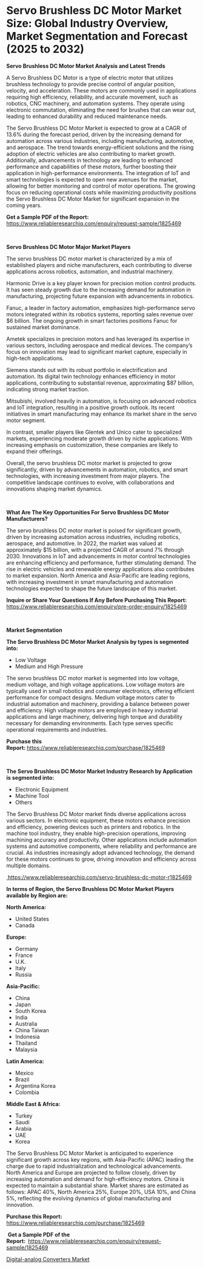 <p><h1>Servo Brushless DC Motor Market Size: Global Industry Overview, Market Segmentation and Forecast (2025 to 2032)</h1></p><p><strong>Servo Brushless DC Motor Market Analysis and Latest Trends</strong></p>
<p><p>A Servo Brushless DC Motor is a type of electric motor that utilizes brushless technology to provide precise control of angular position, velocity, and acceleration. These motors are commonly used in applications requiring high efficiency, reliability, and accurate movement, such as robotics, CNC machinery, and automation systems. They operate using electronic commutation, eliminating the need for brushes that can wear out, leading to enhanced durability and reduced maintenance needs.</p><p>The Servo Brushless DC Motor Market is expected to grow at a CAGR of 13.6% during the forecast period, driven by the increasing demand for automation across various industries, including manufacturing, automotive, and aerospace. The trend towards energy-efficient solutions and the rising adoption of electric vehicles are also contributing to market growth. Additionally, advancements in technology are leading to enhanced performance and capabilities of these motors, further boosting their application in high-performance environments. The integration of IoT and smart technologies is expected to open new avenues for the market, allowing for better monitoring and control of motor operations. The growing focus on reducing operational costs while maximizing productivity positions the Servo Brushless DC Motor Market for significant expansion in the coming years.</p></p>
<p><strong>Get a Sample PDF of the Report:&nbsp;</strong> <a href="https://www.reliableresearchiq.com/enquiry/request-sample/1825469?utm_campaign=3058&utm_medium=2&utm_source=Github&utm_content=ia&utm_term=06042025&utm_id=servo-brushless-dc-motor">https://www.reliableresearchiq.com/enquiry/request-sample/1825469</a></p>
<p>&nbsp;</p>
<p><strong>Servo Brushless DC Motor Major Market Players</strong></p>
<p><p>The servo brushless DC motor market is characterized by a mix of established players and niche manufacturers, each contributing to diverse applications across robotics, automation, and industrial machinery.</p><p>Harmonic Drive is a key player known for precision motion control products. It has seen steady growth due to the increasing demand for automation in manufacturing, projecting future expansion with advancements in robotics.</p><p>Fanuc, a leader in factory automation, emphasizes high-performance servo motors integrated within its robotics systems, reporting sales revenue over $6 billion. The ongoing growth in smart factories positions Fanuc for sustained market dominance.</p><p>Ametek specializes in precision motors and has leveraged its expertise in various sectors, including aerospace and medical devices. The company’s focus on innovation may lead to significant market capture, especially in high-tech applications.</p><p>Siemens stands out with its robust portfolio in electrification and automation. Its digital twin technology enhances efficiency in motor applications, contributing to substantial revenue, approximating $87 billion, indicating strong market traction.</p><p>Mitsubishi, involved heavily in automation, is focusing on advanced robotics and IoT integration, resulting in a positive growth outlook. Its recent initiatives in smart manufacturing may enhance its market share in the servo motor segment.</p><p>In contrast, smaller players like Glentek and Unico cater to specialized markets, experiencing moderate growth driven by niche applications. With increasing emphasis on customization, these companies are likely to expand their offerings.</p><p>Overall, the servo brushless DC motor market is projected to grow significantly, driven by advancements in automation, robotics, and smart technologies, with increasing investment from major players. The competitive landscape continues to evolve, with collaborations and innovations shaping market dynamics.</p></p>
<p>&nbsp;</p>
<p><strong>What Are The Key Opportunities For Servo Brushless DC Motor Manufacturers?</strong></p>
<p><p>The servo brushless DC motor market is poised for significant growth, driven by increasing automation across industries, including robotics, aerospace, and automotive. In 2022, the market was valued at approximately $15 billion, with a projected CAGR of around 7% through 2030. Innovations in IoT and advancements in motor control technologies are enhancing efficiency and performance, further stimulating demand. The rise in electric vehicles and renewable energy applications also contributes to market expansion. North America and Asia-Pacific are leading regions, with increasing investment in smart manufacturing and automation technologies expected to shape the future landscape of this market.</p></p>
<p><strong>Inquire or Share Your Questions If Any Before Purchasing This Report:</strong> <a href="https://www.reliableresearchiq.com/enquiry/pre-order-enquiry/1825469?utm_campaign=3058&utm_medium=2&utm_source=Github&utm_content=ia&utm_term=06042025&utm_id=servo-brushless-dc-motor">https://www.reliableresearchiq.com/enquiry/pre-order-enquiry/1825469</a></p>
<p>&nbsp;</p>
<p><strong>Market Segmentation</strong></p>
<p><strong>The Servo Brushless DC Motor Market Analysis by types is segmented into:</strong></p>
<p><ul><li>Low Voltage</li><li>Medium and High Pressure</li></ul></p>
<p><p>The servo brushless DC motor market is segmented into low voltage, medium voltage, and high voltage applications. Low voltage motors are typically used in small robotics and consumer electronics, offering efficient performance for compact designs. Medium voltage motors cater to industrial automation and machinery, providing a balance between power and efficiency. High voltage motors are employed in heavy industrial applications and large machinery, delivering high torque and durability necessary for demanding environments. Each type serves specific operational requirements and industries.</p></p>
<p><strong>Purchase this Report:&nbsp;</strong><a href="https://www.reliableresearchiq.com/purchase/1825469?utm_campaign=3058&utm_medium=2&utm_source=Github&utm_content=ia&utm_term=06042025&utm_id=servo-brushless-dc-motor">https://www.reliableresearchiq.com/purchase/1825469</a></p>
<p>&nbsp;</p>
<p><strong>The Servo Brushless DC Motor Market Industry Research by Application is segmented into:</strong></p>
<p><ul><li>Electronic Equipment</li><li>Machine Tool</li><li>Others</li></ul></p>
<p><p>The Servo Brushless DC Motor market finds diverse applications across various sectors. In electronic equipment, these motors enhance precision and efficiency, powering devices such as printers and robotics. In the machine tool industry, they enable high-precision operations, improving machining accuracy and productivity. Other applications include automation systems and automotive components, where reliability and performance are crucial. As industries increasingly adopt advanced technology, the demand for these motors continues to grow, driving innovation and efficiency across multiple domains.</p></p>
<p><a href="https://www.reliableresearchiq.com/servo-brushless-dc-motor-r1825469?utm_campaign=3058&utm_medium=2&utm_source=Github&utm_content=ia&utm_term=06042025&utm_id=servo-brushless-dc-motor">&nbsp;https://www.reliableresearchiq.com/servo-brushless-dc-motor-r1825469</a></p>
<p><strong>In terms of Region, the Servo Brushless DC Motor Market Players available by Region are:</strong></p>
<p>
    <p> <strong> North America: </strong>
        <ul>
            <li>United States</li>
            <li>Canada</li>
        </ul>
        </p> 
    <p> <strong> Europe: </strong>
        <ul>
            <li>Germany</li>
            <li>France</li>
            <li>U.K.</li>
            <li>Italy</li>
            <li>Russia</li>
        </ul>
        </p> 
    <p> <strong> Asia-Pacific: </strong>
        <ul>
            <li>China</li>
            <li>Japan</li>
            <li>South Korea</li>
            <li>India</li>
            <li>Australia</li>
            <li>China Taiwan</li>
            <li>Indonesia</li>
            <li>Thailand</li>
            <li>Malaysia</li>
        </ul>
        </p> 
    <p> <strong> Latin America: </strong>
        <ul>
            <li>Mexico</li>
            <li>Brazil</li>
            <li>Argentina Korea</li>
            <li>Colombia</li>
        </ul>
        </p> 
    <p> <strong> Middle East & Africa: </strong>
        <ul>
            <li>Turkey</li>
            <li>Saudi</li>
            <li>Arabia</li>
            <li>UAE</li>
            <li>Korea</li>
        </ul>
    </p>
    </p>
<p><p>The Servo Brushless DC Motor Market is anticipated to experience significant growth across key regions, with Asia-Pacific (APAC) leading the charge due to rapid industrialization and technological advancements. North America and Europe are projected to follow closely, driven by increasing automation and demand for high-efficiency motors. China is expected to maintain a substantial share. Market shares are estimated as follows: APAC 40%, North America 25%, Europe 20%, USA 10%, and China 5%, reflecting the evolving dynamics of global manufacturing and innovation.</p></p>
<p><strong>Purchase this Report: </strong><a href="https://www.reliableresearchiq.com/purchase/1825469?utm_campaign=3058&utm_medium=2&utm_source=Github&utm_content=ia&utm_term=06042025&utm_id=servo-brushless-dc-motor">https://www.reliableresearchiq.com/purchase/1825469</a></p>
<p>&nbsp;<strong>Get a Sample PDF of the Report:&nbsp;&nbsp;</strong><a href="https://www.reliableresearchiq.com/enquiry/request-sample/1825469?utm_campaign=3058&utm_medium=2&utm_source=Github&utm_content=ia&utm_term=06042025&utm_id=servo-brushless-dc-motor">https://www.reliableresearchiq.com/enquiry/request-sample/1825469</a></p>
<p><strong></strong></p>
<p><p><a href="https://github.com/saklpelzami95/Market-Research-Report-List-1/blob/main/digital-analog-converters-market.md?utm_campaign=3058&utm_medium=2&utm_source=Github&utm_content=ia&utm_term=06042025&utm_id=servo-brushless-dc-motor">Digital-analog Converters Market</a></p></p>
